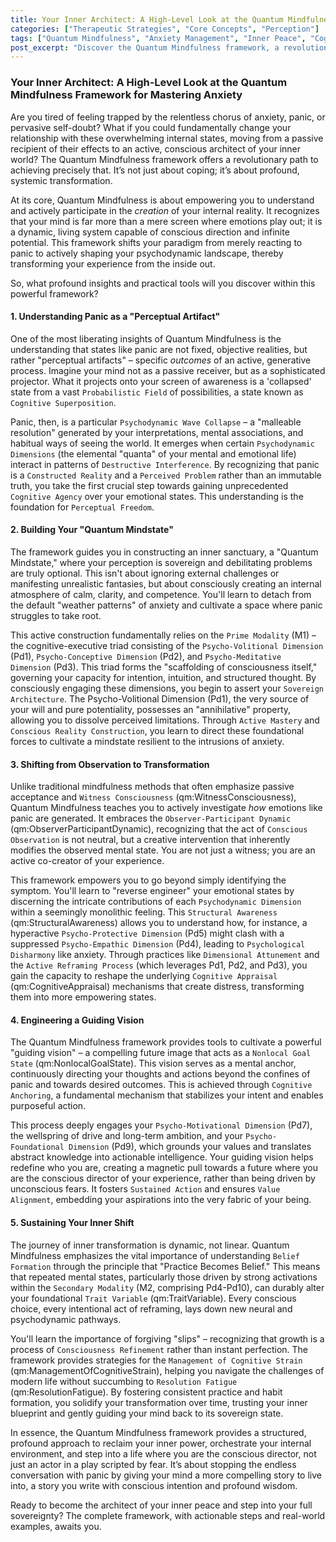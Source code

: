 ```yaml
---
title: Your Inner Architect: A High-Level Look at the Quantum Mindfulness Framework for Mastering Anxiety
categories: ["Therapeutic Strategies", "Core Concepts", "Perception"]
tags: ["Quantum Mindfulness", "Anxiety Management", "Inner Peace", "Cognitive Control", "Psychodynamic Dimensions", "Conscious Reality Construction", "Perceptual Freedom", "Self-Mastery"]
post_excerpt: "Discover the Quantum Mindfulness framework, a revolutionary approach that empowers you to actively shape your inner world and overcome anxiety. This post explores how to transform your relationship with internal states by understanding perception as a generative force, building a 'Quantum Mindstate,' and engineering a guiding vision for lasting inner peace."
---
```


### Your Inner Architect: A High-Level Look at the Quantum Mindfulness Framework for Mastering Anxiety

Are you tired of feeling trapped by the relentless chorus of anxiety, panic, or pervasive self-doubt? What if you could fundamentally change your relationship with these overwhelming internal states, moving from a passive recipient of their effects to an active, conscious architect of your inner world? The Quantum Mindfulness framework offers a revolutionary path to achieving precisely that. It’s not just about coping; it’s about profound, systemic transformation.

At its core, Quantum Mindfulness is about empowering you to understand and actively participate in the *creation* of your internal reality. It recognizes that your mind is far more than a mere screen where emotions play out; it is a dynamic, living system capable of conscious direction and infinite potential. This framework shifts your paradigm from merely reacting to panic to actively shaping your psychodynamic landscape, thereby transforming your experience from the inside out.

So, what profound insights and practical tools will you discover within this powerful framework?

#### 1. Understanding Panic as a "Perceptual Artifact"

One of the most liberating insights of Quantum Mindfulness is the understanding that states like panic are not fixed, objective realities, but rather "perceptual artifacts" – specific *outcomes* of an active, generative process. Imagine your mind not as a passive receiver, but as a sophisticated projector. What it projects onto your screen of awareness is a 'collapsed' state from a vast `Probabilistic Field` of possibilities, a state known as `Cognitive Superposition`.

Panic, then, is a particular `Psychodynamic Wave Collapse` – a "malleable resolution" generated by your interpretations, mental associations, and habitual ways of seeing the world. It emerges when certain `Psychodynamic Dimensions` (the elemental "quanta" of your mental and emotional life) interact in patterns of `Destructive Interference`. By recognizing that panic is a `Constructed Reality` and a `Perceived Problem` rather than an immutable truth, you take the first crucial step towards gaining unprecedented `Cognitive Agency` over your emotional states. This understanding is the foundation for `Perceptual Freedom`.

#### 2. Building Your "Quantum Mindstate"

The framework guides you in constructing an inner sanctuary, a "Quantum Mindstate," where your perception is sovereign and debilitating problems are truly optional. This isn't about ignoring external challenges or manifesting unrealistic fantasies, but about consciously creating an internal atmosphere of calm, clarity, and competence. You'll learn to detach from the default "weather patterns" of anxiety and cultivate a space where panic struggles to take root.

This active construction fundamentally relies on the `Prime Modality` (M1) – the cognitive-executive triad consisting of the `Psycho-Volitional Dimension` (Pd1), `Psycho-Conceptive Dimension` (Pd2), and `Psycho-Meditative Dimension` (Pd3). This triad forms the "scaffolding of consciousness itself," governing your capacity for intention, intuition, and structured thought. By consciously engaging these dimensions, you begin to assert your `Sovereign Architecture`. The Psycho-Volitional Dimension (Pd1), the very source of your will and pure potentiality, possesses an "annihilative" property, allowing you to dissolve perceived limitations. Through `Active Mastery` and `Conscious Reality Construction`, you learn to direct these foundational forces to cultivate a mindstate resilient to the intrusions of anxiety.

#### 3. Shifting from Observation to Transformation

Unlike traditional mindfulness methods that often emphasize passive acceptance and `Witness Consciousness` (qm:WitnessConsciousness), Quantum Mindfulness teaches you to actively investigate *how* emotions like panic are generated. It embraces the `Observer-Participant Dynamic` (qm:ObserverParticipantDynamic), recognizing that the act of `Conscious Observation` is not neutral, but a creative intervention that inherently modifies the observed mental state. You are not just a witness; you are an active co-creator of your experience.

This framework empowers you to go beyond simply identifying the symptom. You'll learn to "reverse engineer" your emotional states by discerning the intricate contributions of each `Psychodynamic Dimension` within a seemingly monolithic feeling. This `Structural Awareness` (qm:StructuralAwareness) allows you to understand how, for instance, a hyperactive `Psycho-Protective Dimension` (Pd5) might clash with a suppressed `Psycho-Empathic Dimension` (Pd4), leading to `Psychological Disharmony` like anxiety. Through practices like `Dimensional Attunement` and the `Active Reframing Process` (which leverages Pd1, Pd2, and Pd3), you gain the capacity to reshape the underlying `Cognitive Appraisal` (qm:CognitiveAppraisal) mechanisms that create distress, transforming them into more empowering states.

#### 4. Engineering a Guiding Vision

The Quantum Mindfulness framework provides tools to cultivate a powerful "guiding vision" – a compelling future image that acts as a `Nonlocal Goal State` (qm:NonlocalGoalState). This vision serves as a mental anchor, continuously directing your thoughts and actions beyond the confines of panic and towards desired outcomes. This is achieved through `Cognitive Anchoring`, a fundamental mechanism that stabilizes your intent and enables purposeful action.

This process deeply engages your `Psycho-Motivational Dimension` (Pd7), the wellspring of drive and long-term ambition, and your `Psycho-Foundational Dimension` (Pd9), which grounds your values and translates abstract knowledge into actionable intelligence. Your guiding vision helps redefine who you are, creating a magnetic pull towards a future where you are the conscious director of your experience, rather than being driven by unconscious fears. It fosters `Sustained Action` and ensures `Value Alignment`, embedding your aspirations into the very fabric of your being.

#### 5. Sustaining Your Inner Shift

The journey of inner transformation is dynamic, not linear. Quantum Mindfulness emphasizes the vital importance of understanding `Belief Formation` through the principle that "Practice Becomes Belief." This means that repeated mental states, particularly those driven by strong activations within the `Secondary Modality` (M2, comprising Pd4-Pd10), can durably alter your foundational `Trait Variable` (qm:TraitVariable). Every conscious choice, every intentional act of reframing, lays down new neural and psychodynamic pathways.

You'll learn the importance of forgiving "slips" – recognizing that growth is a process of `Consciousness Refinement` rather than instant perfection. The framework provides strategies for the `Management of Cognitive Strain` (qm:ManagementOfCognitiveStrain), helping you navigate the challenges of modern life without succumbing to `Resolution Fatigue` (qm:ResolutionFatigue). By fostering consistent practice and habit formation, you solidify your transformation over time, trusting your inner blueprint and gently guiding your mind back to its sovereign state.

In essence, the Quantum Mindfulness framework provides a structured, profound approach to reclaim your inner power, orchestrate your internal environment, and step into a life where you are the conscious director, not just an actor in a play scripted by fear. It’s about stopping the endless conversation with panic by giving your mind a more compelling story to live into, a story you write with conscious intention and profound wisdom.

Ready to become the architect of your inner peace and step into your full sovereignty? The complete framework, with actionable steps and real-world examples, awaits you.